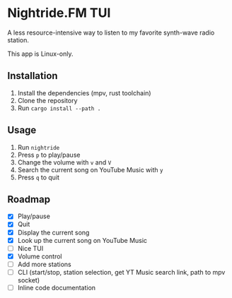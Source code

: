 # Nightride.FM TUI
A less resource-intensive way to listen to my favorite synth-wave radio station.

This app is Linux-only.

## Installation
1. Install the dependencies (mpv, rust toolchain)
2. Clone the repository
3. Run `cargo install --path .`

## Usage
1. Run `nightride`
2. Press `p` to play/pause
3. Change the volume with `v` and `V`
4. Search the current song on YouTube Music with `y`
5. Press `q` to quit

## Roadmap
- [x] Play/pause
- [x] Quit
- [x] Display the current song
- [x] Look up the current song on YouTube Music
- [ ] Nice TUI
- [x] Volume control
- [ ] Add more stations
- [ ] CLI (start/stop, station selection, get YT Music search link, path to mpv socket)
- [ ] Inline code documentation
